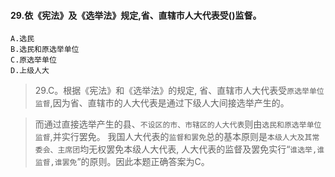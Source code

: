 #### 29.依《宪法》及《选举法》规定,省、直辖市人大代表受()监督。
    A.选民
    B.选民和原选举单位
    C.原选举单位
    D.上级人大
>   29.C。根据《宪法》和《选举法》的规定,
省、直辖市人大代表受`原选举单位监督`,因为省、直辖市的人大代表是通过下级人大间接选举产生的。

>   而通过直接选举产生的县、`不设区的市、市辖区的人大代表`则由`选民和原选举单位监督`,并实行罢免。
我国人大代表的`监督和罢免`总的基本原则是`本级人大及其常委会、主席团`均无权罢免本级人大代表,
    人大代表的监督及罢免实行“`谁选举,谁监督,谁罢免`”的原则。因此本题正确答案为C。
















    